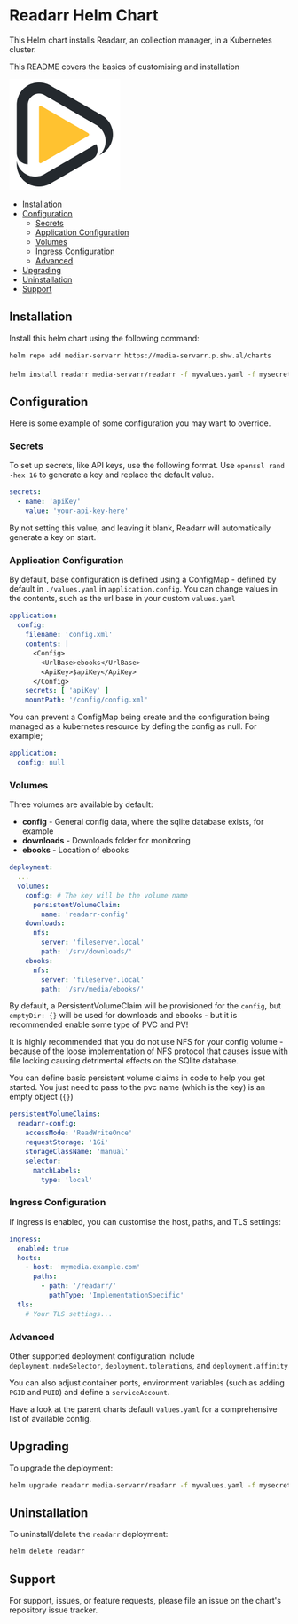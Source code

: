 # Readarr Helm Chart

This Helm chart installs Readarr, an collection manager, in a Kubernetes cluster.

This README covers the basics of customising and installation

![Readarr](./icon.png)

<!-- vim-md-toc format=bullets ignore=^TODO$ -->
* [Installation](#installation)
* [Configuration](#configuration)
  * [Secrets](#secrets)
  * [Application Configuration](#application-configuration)
  * [Volumes](#volumes)
  * [Ingress Configuration](#ingress-configuration)
  * [Advanced](#advanced)
* [Upgrading](#upgrading)
* [Uninstallation](#uninstallation)
* [Support](#support)
<!-- vim-md-toc END -->

## Installation

Install this helm chart using the following command:

```bash
helm repo add mediar-servarr https://media-servarr.p.shw.al/charts

helm install readarr media-servarr/readarr -f myvalues.yaml -f mysecrets.yaml
```

## Configuration

Here is some example of some configuration you may want to override.

### Secrets

To set up secrets, like API keys, use the following format. Use `openssl rand -hex 16` to generate a key and replace the default value.

```yaml
secrets:
  - name: 'apiKey'
    value: 'your-api-key-here'
```

By not setting this value, and leaving it blank, Readarr will automatically generate a key on start.

### Application Configuration

By default, base configuration is defined using a ConfigMap - defined by default in `./values.yaml` in `application.config`. You can change values in the contents, such as the url base in your custom `values.yaml`

```yaml
application:
  config:
    filename: 'config.xml'
    contents: |
      <Config>
        <UrlBase>ebooks</UrlBase>
        <ApiKey>$apiKey</ApiKey>
      </Config>
    secrets: [ 'apiKey' ]
    mountPath: '/config/config.xml'
```

You can prevent a ConfigMap being create and the configuration being managed as a kubernetes resource by defing the config as null. For example;

```yaml
application:
  config: null
```

### Volumes

Three volumes are available by default:

- **config** - General config data, where the sqlite database exists, for example
- **downloads** - Downloads folder for monitoring
- **ebooks** - Location of ebooks

```yaml
deployment:
  ...
  volumes:
    config: # The key will be the volume name
      persistentVolumeClaim:
        name: 'readarr-config'
    downloads:
      nfs:
        server: 'fileserver.local'
        path: '/srv/downloads/'
    ebooks:
      nfs:
        server: 'fileserver.local'
        path: '/srv/media/ebooks/'
```

By default, a PersistentVolumeClaim will be provisioned for the `config`, but `emptyDir: {}` will be used for downloads and ebooks - but it is recommended enable some type of PVC and PV!

It is highly recommended that you do not use NFS for your config volume - because of the loose implementation of NFS protocol that causes issue with file locking causing detrimental effects on the SQlite database.

You can define basic persistent volume claims in code to help you get started. You just need to pass to the pvc name (which is the key) is an empty object (`{}`)

```yaml
persistentVolumeClaims:
  readarr-config:
    accessMode: 'ReadWriteOnce'
    requestStorage: '1Gi'
    storageClassName: 'manual'
    selector:
      matchLabels:
        type: 'local'
```

### Ingress Configuration

If ingress is enabled, you can customise the host, paths, and TLS settings:

```yaml
ingress:
  enabled: true
  hosts:
    - host: 'mymedia.example.com'
      paths:
        - path: '/readarr/'
          pathType: 'ImplementationSpecific'
  tls:
    # Your TLS settings...
```

### Advanced

Other supported deployment configuration include `deployment.nodeSelector`, `deployment.tolerations`, and `deployment.affinity`

You can also adjust container ports, environment variables (such as adding `PGID` and `PUID`) and define a `serviceAccount`.

Have a look at the parent charts default `values.yaml` for a comprehensive list of available config.

## Upgrading

To upgrade the deployment:

```bash
helm upgrade readarr media-servarr/readarr -f myvalues.yaml -f mysecrets.yaml
```

## Uninstallation

To uninstall/delete the `readarr` deployment:

```bash
helm delete readarr
```

## Support

For support, issues, or feature requests, please file an issue on the chart's repository issue tracker.

